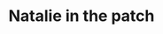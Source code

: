 ---
url: https://prdwebappstorage.blob.core.windows.net/kansaspattons/images/gallery-2009-10-18/photo00592.jpg
index: 11
title: Natalie in the patch
---